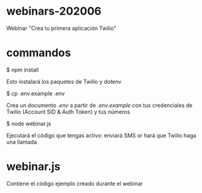 # webinars-202006
Webinar "Crea tu primera aplicación Twilio"

# commandos

$ npm install

Esto instalará los paquetes de Twilio y dotenv

$ cp .env.example .env

Crea un documento <i>.env</i> a partir de <i>.env.example</i> con tus credenciales de Twilio (Account SID & Auth Token) y tus números

$ node webinar.js

Ejecutará el código que tengas activo: enviará SMS or hará que Twilio haga una llamada


# webinar.js

Contiene el código ejemplo creado durante el webinar